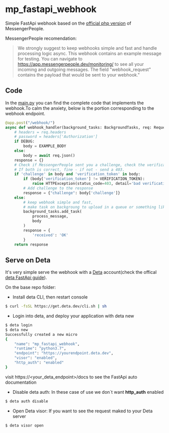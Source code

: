 # mp_fastapi_webhook
Simple FastApi webhook based on the [official php version](https://github.com/messengerpeople/simple-php-webhook) of MessengerPeople.

MessengerPeople recomendation:
> We strongly suggest to keep webhooks simple and fast and handle processing logic async. This webhook contains an example message for testing. You can navigate to https://app.messengerpeople.dev/monitoring/ to see all your incoming and outgoing messages. The field "webhook_request" contains the payload that would be sent to your webhook."

## Code
In the [main.py](/main.py) you can find the complete code that implements the webhook.To calm the anxiety, below is the portion corresponding to the webhook endpoint.

```python
@app.post("/webhook/")
async def webhook_handler(background_tasks: BackgroundTasks, req: Request):
    # headers = req.headers
    # password = headers['Authorization']
    if DEBUG:
        body = EXAMPLE_BODY
    else:
        body = await req.json()
    response = {}
    # Check if MessengerPeople sent you a challenge, check the verification code.
    # If both is correct, fine - if not - send a 403.
    if 'challenge' in body and 'verification_token' in body:
        if (body['verification_token'] != VERIFICATION_TOKEN):
            raise HTTPException(status_code=403, detail='bad verification code')
        # Add challenge to the response
        response = {"challenge": body['challenge']}
    else:
        # keep webhook simple and fast, 
        # make task on backgroung to upload in a queue or something like.
        background_tasks.add_task(
            process_message,
            body
        )
        response = {
            'received': 'OK'
        }
    return response
```

## Serve on Deta
It's very simple serve the webhook with a [Deta](https://web.deta.sh/) account(check the offical [deta FastApi guide](https://docs.deta.sh/docs/tutorials/fast-api-guide)).

On the base repo folder:

* Install deta CLI, then restart console
```bash
$ curl -fsSL https://get.deta.dev/cli.sh | sh
```
* Login into deta, and deploy your application with deta new
```bash
$ deta login
$ deta new
Successfully created a new micro
{
	"name": "mp_fastapi_webhook",
	"runtime": "python3.7",
	"endpoint": "https://yourendpoint.deta.dev",
	"visor": "enabled",
	"http_auth": "enabled"
}
```
visit https://<your_deta_endpoint>/docs to see the FastApi auto documentation
* Disable deta auth: In these case of use we don`t want **http_auth** enabled
```bash
$ deta auth disable
```
* Open Deta visor: If you want to see the request maked to your Deta server
```bash
$ deta visor open
```

